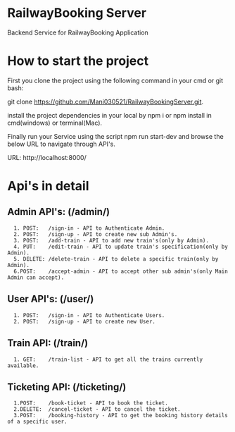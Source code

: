 # RailwayBooking Server

Backend Service for RailwayBooking Application

# How to start the project

First you clone the project using the following command in your cmd or git bash:

git clone https://github.com/Mani030521/RailwayBookingServer.git.

install the project dependencies in your local by npm i or npm install in cmd(windows) or terminal(Mac).

Finally run your Service using the script npm run start-dev and browse the below URL to navigate through API's.

URL: http://localhost:8000/

# Api's in detail

## Admin API's: (/admin/)

      1. POST:   /sign-in - API to Authenticate Admin.
      2. POST:   /sign-up - API to create new sub Admin's.
      3. POST:   /add-train - API to add new train's(only by Admin).
      4. PUT:    /edit-train - API to update train's specification(only by Admin).
      5. DELETE: /delete-train - API to delete a specific train(only by Admin).
      6.POST:    /accept-admin - API to accept other sub admin's(only Main Admin can accept).

## User API's: (/user/)

      1. POST:   /sign-in - API to Authenticate Users.
      2. POST:   /sign-up - API to create new User.


## Train API: (/train/)

      1. GET:    /train-list - API to get all the trains currently available.


## Ticketing API: (/ticketing/)

      1.POST:    /book-ticket - API to book the ticket.
      2.DELETE:  /cancel-ticket - API to cancel the ticket.
      3.POST:    /booking-history - API to get the booking history details of a specific user.
